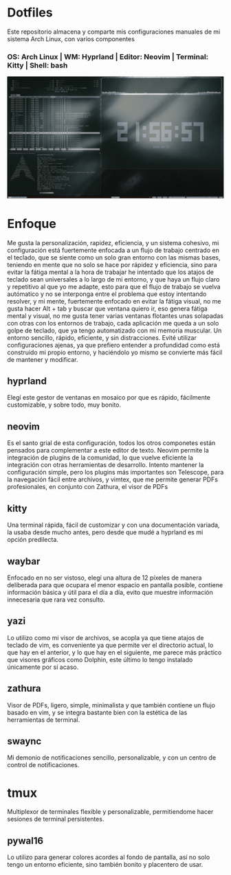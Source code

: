 # Dotfiles
Este repositorio almacena y comparte mis configuraciones manuales de mi sistema Arch Linux, con varios componentes
### OS: Arch Linux | WM: Hyprland | Editor: Neovim | Terminal: Kitty | Shell: bash
![Mi entorno Hyprland](assets/screenshot-20250927-215656.png)

# Enfoque
Me gusta la personalización, rapidez, eficiencia, y un sistema cohesivo, mi configuración está fuertemente enfocada
a un flujo de trabajo centrado en el teclado, que se siente como un solo gran entorno con las mismas bases, teniendo en
mente que no solo se hace por rápidez y eficiencia, sino para evitar la fátiga mental a la hora de trabajar
he intentado que los atajos de teclado sean universales a lo largo de mi entorno, y que haya un flujo claro y repetitivo
al que yo me adapte, esto para que el flujo de trabajo se vuelva autómatico y no se interponga entre el problema que estoy
intentando resolver, y mi mente, fuertemente enfocado en evitar la fátiga visual, no me gusta hacer Alt + tab y buscar que
ventana quiero ir, eso genera fátiga mental y visual, no me gusta tener varias ventanas flotantes unas solapadas con otras
con los entornos de trabajo, cada aplicación me queda a un solo golpe de teclado, que ya tengo automatizado con mi memoria 
muscular. Un entorno sencillo, rápido, eficiente, y sin distracciones. Evité utilizar configuraciones ajenas, ya que prefiero 
entender a profundidad como está construido mi propio entorno, y haciéndolo yo mismo se convierte más fácil de mantener y modificar.


## hyprland
Elegí este gestor de ventanas en mosaico por que es rápido, fácilmente customizable, y sobre todo, muy bonito.

## neovim
Es el santo grial de esta configuración, todos los otros componetes están pensados para complementar a este editor de texto.
Neovim permite la integración de plugins de la comunidad, lo que vuelve eficiente la integración con otras herramientas de desarrollo. Intento mantener la configuración simple, pero los plugins más importantes son Telescope, para la navegación fácil entre archivos, y vimtex, que me permite generar PDFs profesionales, en conjunto con Zathura, el visor de PDFs

## kitty
Una terminal rápida, fácil de customizar y con una documentación variada, la usaba desde mucho antes, pero desde que mudé a hyprland
es mi opción predilecta.

## waybar
Enfocado en no ser vistoso, elegí una altura de 12 píxeles de manera deliberada para que ocupara el menor espacio en pantalla posible, contiene información básica y útil para el día a día, evito que muestre información innecesaria que rara vez consulto.

## yazi
Lo utilizo como mi visor de archivos, se acopla ya que tiene atajos de teclado de vim, es conveniente ya que permite ver el directorio actual, lo que hay en el anterior, y lo que hay en el siguiente, me parece más práctico que visores gráficos como Dolphin, este último lo tengo instalado únicamente por sí acaso.

## zathura
Visor de PDFs, ligero, simple, minimalista y que también contiene un flujo basado en vim, y se integra bastante bien con la estética de las herramientas de terminal.

## swaync
Mi demonio de notificaciones sencillo, personalizable, y con un centro de control de notificaciones.

# tmux
Multiplexor de terminales flexible y personalizable, permitiendome hacer sesiones de terminal persistentes.

## pywal16
Lo utilizo para generar colores acordes al fondo de pantalla, así no solo tengo un entorno eficiente, sino también bonito y placentero de usar.
